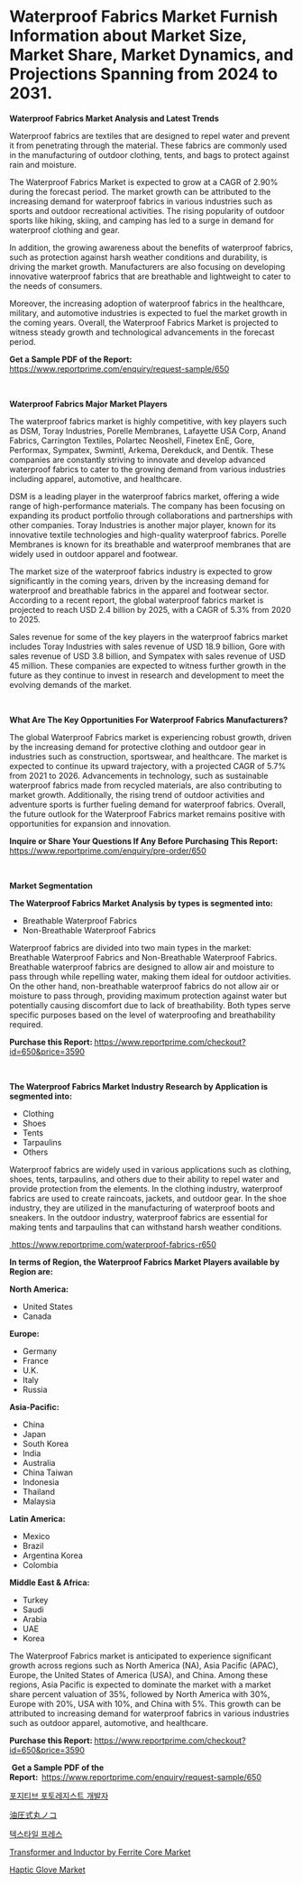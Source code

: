 <p><h1>Waterproof Fabrics Market Furnish Information about Market Size, Market Share, Market Dynamics, and Projections Spanning from 2024 to 2031.</h1></p><p><strong>Waterproof Fabrics Market Analysis and Latest Trends</strong></p>
<p><p>Waterproof fabrics are textiles that are designed to repel water and prevent it from penetrating through the material. These fabrics are commonly used in the manufacturing of outdoor clothing, tents, and bags to protect against rain and moisture.</p><p>The Waterproof Fabrics Market is expected to grow at a CAGR of 2.90% during the forecast period. The market growth can be attributed to the increasing demand for waterproof fabrics in various industries such as sports and outdoor recreational activities. The rising popularity of outdoor sports like hiking, skiing, and camping has led to a surge in demand for waterproof clothing and gear.</p><p>In addition, the growing awareness about the benefits of waterproof fabrics, such as protection against harsh weather conditions and durability, is driving the market growth. Manufacturers are also focusing on developing innovative waterproof fabrics that are breathable and lightweight to cater to the needs of consumers.</p><p>Moreover, the increasing adoption of waterproof fabrics in the healthcare, military, and automotive industries is expected to fuel the market growth in the coming years. Overall, the Waterproof Fabrics Market is projected to witness steady growth and technological advancements in the forecast period.</p></p>
<p><strong>Get a Sample PDF of the Report:&nbsp;</strong> <a href="https://www.reportprime.com/enquiry/request-sample/650">https://www.reportprime.com/enquiry/request-sample/650</a></p>
<p>&nbsp;</p>
<p><strong>Waterproof Fabrics Major Market Players</strong></p>
<p><p>The waterproof fabrics market is highly competitive, with key players such as DSM, Toray Industries, Porelle Membranes, Lafayette USA Corp, Anand Fabrics, Carrington Textiles, Polartec Neoshell, Finetex EnE, Gore, Performax, Sympatex, Swmintl, Arkema, Derekduck, and Dentik. These companies are constantly striving to innovate and develop advanced waterproof fabrics to cater to the growing demand from various industries including apparel, automotive, and healthcare.</p><p>DSM is a leading player in the waterproof fabrics market, offering a wide range of high-performance materials. The company has been focusing on expanding its product portfolio through collaborations and partnerships with other companies. Toray Industries is another major player, known for its innovative textile technologies and high-quality waterproof fabrics. Porelle Membranes is known for its breathable and waterproof membranes that are widely used in outdoor apparel and footwear.</p><p>The market size of the waterproof fabrics industry is expected to grow significantly in the coming years, driven by the increasing demand for waterproof and breathable fabrics in the apparel and footwear sector. According to a recent report, the global waterproof fabrics market is projected to reach USD 2.4 billion by 2025, with a CAGR of 5.3% from 2020 to 2025.</p><p>Sales revenue for some of the key players in the waterproof fabrics market includes Toray Industries with sales revenue of USD 18.9 billion, Gore with sales revenue of USD 3.8 billion, and Sympatex with sales revenue of USD 45 million. These companies are expected to witness further growth in the future as they continue to invest in research and development to meet the evolving demands of the market.</p></p>
<p>&nbsp;</p>
<p><strong>What Are The Key Opportunities For Waterproof Fabrics Manufacturers?</strong></p>
<p><p>The global Waterproof Fabrics market is experiencing robust growth, driven by the increasing demand for protective clothing and outdoor gear in industries such as construction, sportswear, and healthcare. The market is expected to continue its upward trajectory, with a projected CAGR of 5.7% from 2021 to 2026. Advancements in technology, such as sustainable waterproof fabrics made from recycled materials, are also contributing to market growth. Additionally, the rising trend of outdoor activities and adventure sports is further fueling demand for waterproof fabrics. Overall, the future outlook for the Waterproof Fabrics market remains positive with opportunities for expansion and innovation.</p></p>
<p><strong>Inquire or Share Your Questions If Any Before Purchasing This Report:</strong> <a href="https://www.reportprime.com/enquiry/pre-order/650">https://www.reportprime.com/enquiry/pre-order/650</a></p>
<p>&nbsp;</p>
<p><strong>Market Segmentation</strong></p>
<p><strong>The Waterproof Fabrics Market Analysis by types is segmented into:</strong></p>
<p><ul><li>Breathable Waterproof Fabrics</li><li>Non-Breathable Waterproof Fabrics</li></ul></p>
<p><p>Waterproof fabrics are divided into two main types in the market: Breathable Waterproof Fabrics and Non-Breathable Waterproof Fabrics. Breathable waterproof fabrics are designed to allow air and moisture to pass through while repelling water, making them ideal for outdoor activities. On the other hand, non-breathable waterproof fabrics do not allow air or moisture to pass through, providing maximum protection against water but potentially causing discomfort due to lack of breathability. Both types serve specific purposes based on the level of waterproofing and breathability required.</p></p>
<p><strong>Purchase this Report:&nbsp;</strong><a href="https://www.reportprime.com/checkout?id=650&price=3590">https://www.reportprime.com/checkout?id=650&price=3590</a></p>
<p>&nbsp;</p>
<p><strong>The Waterproof Fabrics Market Industry Research by Application is segmented into:</strong></p>
<p><ul><li>Clothing</li><li>Shoes</li><li>Tents</li><li>Tarpaulins</li><li>Others</li></ul></p>
<p><p>Waterproof fabrics are widely used in various applications such as clothing, shoes, tents, tarpaulins, and others due to their ability to repel water and provide protection from the elements. In the clothing industry, waterproof fabrics are used to create raincoats, jackets, and outdoor gear. In the shoe industry, they are utilized in the manufacturing of waterproof boots and sneakers. In the outdoor industry, waterproof fabrics are essential for making tents and tarpaulins that can withstand harsh weather conditions.</p></p>
<p><a href="https://www.reportprime.com/waterproof-fabrics-r650">&nbsp;https://www.reportprime.com/waterproof-fabrics-r650</a></p>
<p><strong>In terms of Region, the Waterproof Fabrics Market Players available by Region are:</strong></p>
<p>
    <p> <strong> North America: </strong>
        <ul>
            <li>United States</li>
            <li>Canada</li>
        </ul>
        </p> 
    <p> <strong> Europe: </strong>
        <ul>
            <li>Germany</li>
            <li>France</li>
            <li>U.K.</li>
            <li>Italy</li>
            <li>Russia</li>
        </ul>
        </p> 
    <p> <strong> Asia-Pacific: </strong>
        <ul>
            <li>China</li>
            <li>Japan</li>
            <li>South Korea</li>
            <li>India</li>
            <li>Australia</li>
            <li>China Taiwan</li>
            <li>Indonesia</li>
            <li>Thailand</li>
            <li>Malaysia</li>
        </ul>
        </p> 
    <p> <strong> Latin America: </strong>
        <ul>
            <li>Mexico</li>
            <li>Brazil</li>
            <li>Argentina Korea</li>
            <li>Colombia</li>
        </ul>
        </p> 
    <p> <strong> Middle East & Africa: </strong>
        <ul>
            <li>Turkey</li>
            <li>Saudi</li>
            <li>Arabia</li>
            <li>UAE</li>
            <li>Korea</li>
        </ul>
    </p>
    </p>
<p><p>The Waterproof Fabrics market is anticipated to experience significant growth across regions such as North America (NA), Asia Pacific (APAC), Europe, the United States of America (USA), and China. Among these regions, Asia Pacific is expected to dominate the market with a market share percent valuation of 35%, followed by North America with 30%, Europe with 20%, USA with 10%, and China with 5%. This growth can be attributed to increasing demand for waterproof fabrics in various industries such as outdoor apparel, automotive, and healthcare.</p></p>
<p><strong>Purchase this Report: </strong><a href="https://www.reportprime.com/checkout?id=650&price=3590">https://www.reportprime.com/checkout?id=650&price=3590</a></p>
<p>&nbsp;<strong>Get a Sample PDF of the Report:&nbsp;&nbsp;</strong><a href="https://www.reportprime.com/enquiry/request-sample/650">https://www.reportprime.com/enquiry/request-sample/650</a></p>
<p><strong></strong></p>
<p><p><a href="https://github.com/iansanftyord09878/Market-Research-Report-List-1/blob/main/857128467726.md">포지티브 포토레지스트 개발자</a></p><p><a href="https://github.com/LeanneBruen2023/Market-Research-Report-List-1/blob/main/853167970112.md">油圧式丸ノコ</a></p><p><a href="https://github.com/Skyleitney456456/Market-Research-Report-List-1/blob/main/598867367725.md">텍스타일 프레스</a></p><p><a href="https://github.com/jsmusil/Market-Research-Report-List-3/blob/main/transformer-and-inductor-by-ferrite-core-market.md">Transformer and Inductor by Ferrite Core Market</a></p><p><a href="https://issuu.com/reportprime-2/docs/haptic-glove-market-size-2030.pptx">Haptic Glove Market</a></p></p>